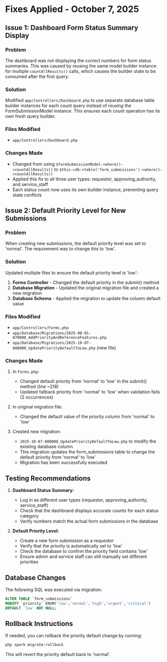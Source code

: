 # Fixes Applied - October 7, 2025

## Issue 1: Dashboard Form Status Summary Display

### Problem
The dashboard was not displaying the correct numbers for form status summaries. This was caused by reusing the same model builder instance for multiple `countAllResults()` calls, which causes the builder state to be consumed after the first query.

### Solution
Modified `app/Controllers/Dashboard.php` to use separate database table builder instances for each count query instead of reusing the FormSubmissionModel instance. This ensures each count operation has its own fresh query builder.

### Files Modified
- `app/Controllers/Dashboard.php`

### Changes Made
- Changed from using `$formSubmissionModel->where()->countAllResults()` to `$this->db->table('form_submissions')->where()->countAllResults()`
- Applied this fix to all three user types: requestor, approving_authority, and service_staff
- Each status count now uses its own builder instance, preventing query state conflicts

## Issue 2: Default Priority Level for New Submissions

### Problem
When creating new submissions, the default priority level was set to 'normal'. The requirement was to change this to 'low'.

### Solution
Updated multiple files to ensure the default priority level is 'low':

1. **Forms Controller** - Changed the default priority in the submit() method
2. **Database Migration** - Updated the original migration file and created a new migration
3. **Database Schema** - Applied the migration to update the column default value

### Files Modified
- `app/Controllers/Forms.php`
- `app/Database/Migrations/2025-08-01-070000_AddPriorityAndReferenceFeatures.php`
- `app/Database/Migrations/2025-10-07-000000_UpdatePriorityDefaultToLow.php` (new file)

### Changes Made
1. In `Forms.php`:
   - Changed default priority from 'normal' to 'low' in the submit() method (line ~218)
   - Updated fallback priority from 'normal' to 'low' when validation fails (2 occurrences)

2. In original migration file:
   - Changed the default value of the priority column from 'normal' to 'low'

3. Created new migration:
   - `2025-10-07-000000_UpdatePriorityDefaultToLow.php` to modify the existing database column
   - This migration updates the form_submissions table to change the default priority from 'normal' to 'low'
   - Migration has been successfully executed

## Testing Recommendations

1. **Dashboard Status Summary:**
   - Log in as different user types (requestor, approving_authority, service_staff)
   - Check that the dashboard displays accurate counts for each status category
   - Verify numbers match the actual form submissions in the database

2. **Default Priority Level:**
   - Create a new form submission as a requestor
   - Verify that the priority is automatically set to 'low'
   - Check the database to confirm the priority field contains 'low'
   - Ensure admin and service staff can still manually set different priorities

## Database Changes

The following SQL was executed via migration:
```sql
ALTER TABLE `form_submissions` 
MODIFY `priority` ENUM('low','normal','high','urgent','critical') 
DEFAULT 'low' NOT NULL;
```

## Rollback Instructions

If needed, you can rollback the priority default change by running:
```bash
php spark migrate:rollback
```

This will revert the priority default back to 'normal'.
